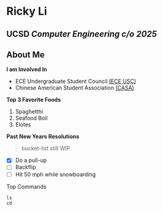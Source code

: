 # Ricky Li
## UCSD *Computer Engineering c/o 2025*

## About Me
**I am Involved In**
* ECE Undergraduate Student Council [(ECE USC)](https://eceusc.ucsd.edu/)
* Chinese American Student Association [(CASA)](https://www.casaucsd.com/)


**Top 3 Favorite Foods**
  1. Spaghetthi
  2. Seafood Boil
  3. Elotes

**Past New Years Resolutions**
>bucket-list still WIP
- [x] Do a pull-up
- [ ] Backflip
- [ ] Hit 50 mph while snowboarding

Top Commands
```
ls
cd
```
